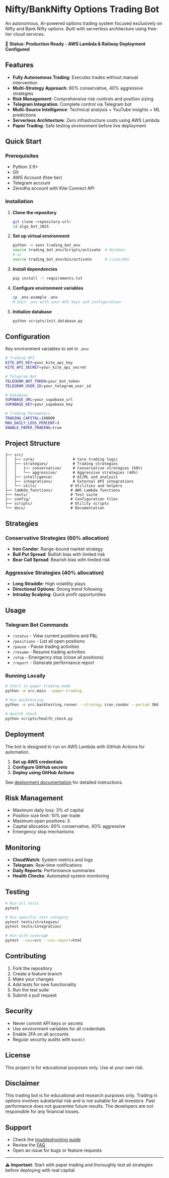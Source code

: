 # Nifty/BankNifty Options Trading Bot

An autonomous, AI-powered options trading system focused exclusively on Nifty and Bank Nifty options. Built with serverless architecture using free-tier cloud services.

🚀 **Status: Production Ready - AWS Lambda & Railway Deployment Configured**

## Features

- **Fully Autonomous Trading**: Executes trades without manual intervention
- **Multi-Strategy Approach**: 60% conservative, 40% aggressive strategies
- **Risk Management**: Comprehensive risk controls and position sizing
- **Telegram Integration**: Complete control via Telegram bot
- **Multi-Source Intelligence**: Technical analysis + YouTube insights + ML predictions
- **Serverless Architecture**: Zero infrastructure costs using AWS Lambda
- **Paper Trading**: Safe testing environment before live deployment

## Quick Start

### Prerequisites

- Python 3.9+
- Git
- AWS Account (free tier)
- Telegram account
- Zerodha account with Kite Connect API

### Installation

1. **Clone the repository**
   ```bash
   git clone <repository-url>
   cd algo_bot_2025
   ```

2. **Set up virtual environment**
   ```bash
   python -m venv trading_bot_env
   source trading_bot_env/Scripts/activate  # Windows
   # or
   source trading_bot_env/bin/activate      # Linux/Mac
   ```

3. **Install dependencies**
   ```bash
   pip install -r requirements.txt
   ```

4. **Configure environment variables**
   ```bash
   cp .env.example .env
   # Edit .env with your API keys and configuration
   ```

5. **Initialize database**
   ```bash
   python scripts/init_database.py
   ```

## Configuration

Key environment variables to set in `.env`:

```bash
# Trading API
KITE_API_KEY=your_kite_api_key
KITE_API_SECRET=your_kite_api_secret

# Telegram Bot
TELEGRAM_BOT_TOKEN=your_bot_token
TELEGRAM_USER_ID=your_telegram_user_id

# Database
SUPABASE_URL=your_supabase_url
SUPABASE_KEY=your_supabase_key

# Trading Parameters
TRADING_CAPITAL=100000
MAX_DAILY_LOSS_PERCENT=3
ENABLE_PAPER_TRADING=true
```

## Project Structure

```
├── src/
│   ├── core/                 # Core trading logic
│   ├── strategies/           # Trading strategies
│   │   ├── conservative/     # Conservative strategies (60%)
│   │   └── aggressive/       # Aggressive strategies (40%)
│   ├── intelligence/         # AI/ML and analysis
│   ├── integrations/         # External API integrations
│   └── utils/               # Utilities and helpers
├── lambda_functions/        # AWS Lambda functions
├── tests/                   # Test suite
├── config/                  # Configuration files
├── scripts/                 # Utility scripts
└── docs/                    # Documentation
```

## Strategies

### Conservative Strategies (60% allocation)
- **Iron Condor**: Range-bound market strategy
- **Bull Put Spread**: Bullish bias with limited risk
- **Bear Call Spread**: Bearish bias with limited risk

### Aggressive Strategies (40% allocation)
- **Long Straddle**: High volatility plays
- **Directional Options**: Strong trend following
- **Intraday Scalping**: Quick profit opportunities

## Usage

### Telegram Bot Commands

- `/status` - View current positions and P&L
- `/positions` - List all open positions
- `/pause` - Pause trading activities
- `/resume` - Resume trading activities
- `/stop` - Emergency stop (close all positions)
- `/report` - Generate performance report

### Running Locally

```bash
# Start in paper trading mode
python -m src.main --paper-trading

# Run backtesting
python -m src.backtesting.runner --strategy iron_condor --period 30d

# Health check
python scripts/health_check.py
```

## Deployment

The bot is designed to run on AWS Lambda with GitHub Actions for automation.

1. **Set up AWS credentials**
2. **Configure GitHub secrets**
3. **Deploy using GitHub Actions**

See [deployment documentation](docs/deployment.md) for detailed instructions.

## Risk Management

- Maximum daily loss: 3% of capital
- Position size limit: 10% per trade
- Maximum open positions: 5
- Capital allocation: 60% conservative, 40% aggressive
- Emergency stop mechanisms

## Monitoring

- **CloudWatch**: System metrics and logs
- **Telegram**: Real-time notifications
- **Daily Reports**: Performance summaries
- **Health Checks**: Automated system monitoring

## Testing

```bash
# Run all tests
pytest

# Run specific test category
pytest tests/strategies/
pytest tests/integration/

# Run with coverage
pytest --cov=src --cov-report=html
```

## Contributing

1. Fork the repository
2. Create a feature branch
3. Make your changes
4. Add tests for new functionality
5. Run the test suite
6. Submit a pull request

## Security

- Never commit API keys or secrets
- Use environment variables for all credentials
- Enable 2FA on all accounts
- Regular security audits with `bandit`

## License

This project is for educational purposes only. Use at your own risk.

## Disclaimer

This trading bot is for educational and research purposes only. Trading in options involves substantial risk and is not suitable for all investors. Past performance does not guarantee future results. The developers are not responsible for any financial losses.

## Support

- Check the [troubleshooting guide](docs/troubleshooting.md)
- Review the [FAQ](docs/faq.md)
- Open an issue for bugs or feature requests

---

**⚠️ Important**: Start with paper trading and thoroughly test all strategies before deploying with real capital.